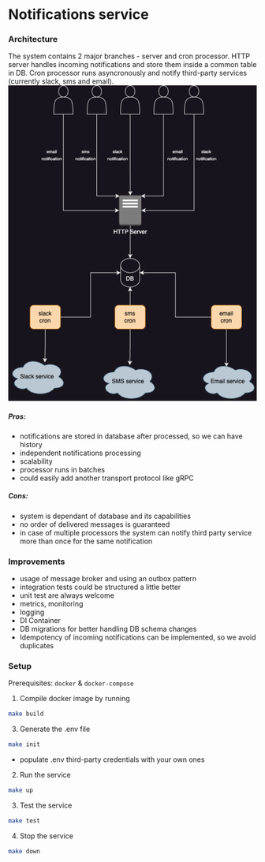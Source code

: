 # Notifications service
### Architecture
The system contains 2 major branches - server and cron processor. HTTP server handles incoming notifications and store them inside a common table in DB. Cron processor runs asyncronously and notify third-party services (currently slack, sms and email).
![Alt text](arch.png)
##### Pros:
- notifications are stored in database after processed, so we can have history
- independent notifications processing
- scalability
- processor runs in batches
- could easily add another transport protocol like gRPC

##### Cons:
- system is dependant of database and its capabilities
- no order of delivered messages is guaranteed
- in case of multiple processors the system can notify third party service more than once for the same notification

### Improvements
- usage of message broker and using an outbox pattern
- integration tests could be structured a little better
- unit test are always welcome
- metrics, monitoring
- logging
- DI Container
- DB migrations for better handling DB schema changes
- Idempotency of incoming notifications can be implemented, so we avoid duplicates

### Setup
Prerequisites:  ``docker`` & ``docker-compose``

1. Compile docker image by running
```bash
make build
```
3. Generate the .env file
```bash
make init
```
* populate .env third-party credentials with your own ones
2. Run the service
```bash
make up
```
3. Test the service
```bash
make test
```
4. Stop the service
```bash
make down
```

